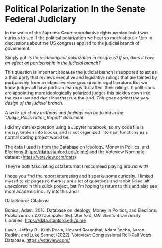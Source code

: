 # Political Polarization In the Senate Federal Judiciary

In the wake of the Supreme Court reproductive rights opinion leak I was curious to see if the political polarization we hear so much about < \br>
in discussions about the US congress applied to the judicial branch of governemnt.

Simply put: *Is there ideological polarization in congress? If so, does it have an effect on partisanship in the judicial branch?* 

This question is important because the judicial branch is supposed to act as a third party that reviews executive and legislative rulings that are tainted 
by partisanship from an objective view grounded in legal literature. But we know judges all have partisan leanings that affect their rulings. If politicians
are appointing more ideologically polarized judges this trickles down into the case law and decisions that rule the land. *This goes against the very 
design of the judicial branch*. 

*A write-up of my methods and findings can be found in the "Judge_Polarization_Report" document.* 

I did my data exploration using a Jupyter notebook, so my code file is messy, broken into blocks, and is not organized into neat functions as a normal 
coding project would be.

The data I used is from the Database on Ideology, Money in Politics, and Elections (https://data.stanford.edu/dime)
and the Voteview Nominate dataset (https://voteview.com/data)

They're both fascinating datasets that I reccomend playing around with!

I hope you find the report interesting and it sparks some curiosity. I limited myself to six pages so there is are 
a lot of questions and rabbit holes left unexplored in this quick project, but I'm hoping to return to this
and also see more academic inquiry into this area!

Data Source Citations:

Bonica, Adam. 2016. Database on Ideology, Money in Politics, and Elections: Public version 2.0 [Computer file]. Stanford, CA: Stanford University       Libraries. <https://data.stanford.edu/dime>

Lewis, Jeffrey B., Keith Poole, Howard Rosenthal, Adam Boche, Aaron Rudkin, and Luke Sonnet (2022). Voteview: Congressional Roll-Call Votes Database. https://voteview.com/
